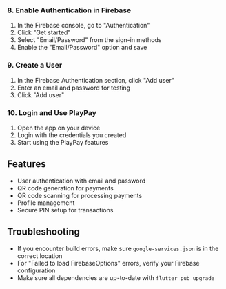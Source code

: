 
### 8. Enable Authentication in Firebase

1. In the Firebase console, go to "Authentication"
2. Click "Get started"
3. Select "Email/Password" from the sign-in methods
4. Enable the "Email/Password" option and save

### 9. Create a User

1. In the Firebase Authentication section, click "Add user"
2. Enter an email and password for testing
3. Click "Add user"

### 10. Login and Use PlayPay

1. Open the app on your device
2. Login with the credentials you created
3. Start using the PlayPay features

## Features

- User authentication with email and password
- QR code generation for payments
- QR code scanning for processing payments
- Profile management
- Secure PIN setup for transactions

## Troubleshooting

- If you encounter build errors, make sure `google-services.json` is in the correct location
- For "Failed to load FirebaseOptions" errors, verify your Firebase configuration
- Make sure all dependencies are up-to-date with `flutter pub upgrade`